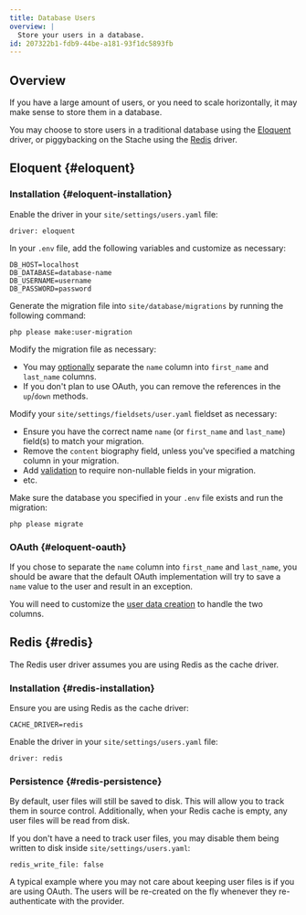 ```yaml
---
title: Database Users
overview: |
  Store your users in a database.
id: 207322b1-fdb9-44be-a181-93f1dc5893fb
---
```

## Overview

If you have a large amount of users, or you need to scale horizontally, it may make sense to store them in a database.

You may choose to store users in a traditional database using the [Eloquent](#eloquent) driver, or piggybacking on the Stache using the [Redis](#redis) driver.

## Eloquent {#eloquent}

### Installation {#eloquent-installation}

Enable the driver in your `site/settings/users.yaml` file:

``` .language-yaml
driver: eloquent
```

In your `.env` file, add the following variables and customize as necessary:

```
DB_HOST=localhost
DB_DATABASE=database-name
DB_USERNAME=username
DB_PASSWORD=password
```

Generate the migration file into `site/database/migrations` by running the following command:

```
php please make:user-migration
```

Modify the migration file as necessary:

  - You may [optionally](#eloquent-oauth) separate the `name` column into `first_name` and `last_name` columns.
  - If you don't plan to use OAuth, you can remove the references in the `up`/`down` methods.

Modify your `site/settings/fieldsets/user.yaml` fieldset as necessary:

  - Ensure you have the correct name `name` (or `first_name` and `last_name`) field(s) to match your migration.
  - Remove the `content` biography field, unless you've specified a matching column in your migration.
  - Add [validation](/fieldsets#validation) to require non-nullable fields in your migration.
  - etc.

Make sure the database you specified in your `.env` file exists and run the migration:

```
php please migrate
```

### OAuth {#eloquent-oauth}

If you chose to separate the `name` column into `first_name` and `last_name`, you should be aware that the default OAuth implementation will try to save a `name` value to the user and result in an exception.

You will need to customize the [user data creation](/oauth#user-data-creation) to handle the two columns.

## Redis {#redis}

The Redis user driver assumes you are using Redis as the cache driver.

### Installation {#redis-installation}

Ensure you are using Redis as the cache driver:

```
CACHE_DRIVER=redis
```

Enable the driver in your `site/settings/users.yaml` file:

``` .language-yaml
driver: redis
```

### Persistence {#redis-persistence}

By default, user files will still be saved to disk. This will allow you to track them in source control.
Additionally, when your Redis cache is empty, any user files will be read from disk.

If you don't have a need to track user files, you may disable them being written to disk inside `site/settings/users.yaml`:

``` .language-yaml
redis_write_file: false
```

A typical example where you may not care about keeping user files is if you are using OAuth. The users will be re-created
on the fly whenever they re-authenticate with the provider.
